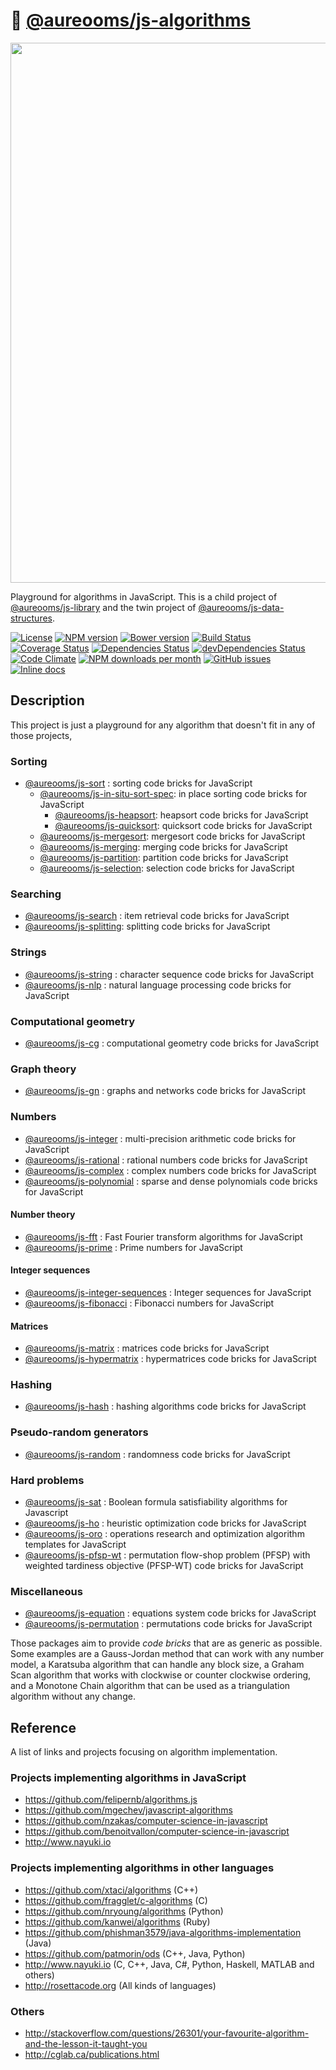 :rocket: [@aureooms/js-algorithms](https://aureooms.github.io/js-algorithms)
==

<img src="https://cdn.rawgit.com/aureooms/js-algorithms/master/media/sketch.png" width="864">

Playground for algorithms in JavaScript.
This is a child project of [@aureooms/js-library](https://github.com/aureooms/js-library)
and
the twin project of [@aureooms/js-data-structures](https://github.com/aureooms/js-data-structures).

[![License](https://img.shields.io/github/license/aureooms/js-algorithms.svg?style=flat)](https://raw.githubusercontent.com/aureooms/js-algorithms/master/LICENSE)
[![NPM version](https://img.shields.io/npm/v/@aureooms/js-algorithms.svg?style=flat)](https://www.npmjs.org/package/@aureooms/js-algorithms)
[![Bower version](https://img.shields.io/bower/v/@aureooms/js-algorithms.svg?style=flat)](http://bower.io/search/?q=@aureooms/js-algorithms)
[![Build Status](https://img.shields.io/travis/aureooms/js-algorithms.svg?style=flat)](https://travis-ci.org/aureooms/js-algorithms)
[![Coverage Status](https://img.shields.io/coveralls/aureooms/js-algorithms.svg?style=flat)](https://coveralls.io/r/aureooms/js-algorithms)
[![Dependencies Status](https://img.shields.io/david/aureooms/js-algorithms.svg?style=flat)](https://david-dm.org/aureooms/js-algorithms#info=dependencies)
[![devDependencies Status](https://img.shields.io/david/dev/aureooms/js-algorithms.svg?style=flat)](https://david-dm.org/aureooms/js-algorithms#info=devDependencies)
[![Code Climate](https://img.shields.io/codeclimate/github/aureooms/js-algorithms.svg?style=flat)](https://codeclimate.com/github/aureooms/js-algorithms)
[![NPM downloads per month](https://img.shields.io/npm/dm/@aureooms/js-algorithms.svg?style=flat)](https://www.npmjs.org/package/@aureooms/js-algorithms)
[![GitHub issues](https://img.shields.io/github/issues/aureooms/js-algorithms.svg?style=flat)](https://github.com/aureooms/js-algorithms/issues)
[![Inline docs](http://inch-ci.org/github/aureooms/js-algorithms.svg?branch=master&style=shields)](http://inch-ci.org/github/aureooms/js-algorithms)

## Description

This project is just a playground for any algorithm that doesn't fit in any
of those projects,

### Sorting

  - [@aureooms/js-sort](https://github.com/aureooms/js-sort) : sorting code bricks for JavaScript
    - [@aureooms/js-in-situ-sort-spec](https://github.com/aureooms/js-in-situ-sort-spec): in place sorting code bricks for JavaScript
      - [@aureooms/js-heapsort](https://github.com/aureooms/js-heapsort): heapsort code bricks for JavaScript
      - [@aureooms/js-quicksort](https://github.com/aureooms/js-quicksort): quicksort code bricks for JavaScript
    - [@aureooms/js-mergesort](https://github.com/aureooms/js-mergesort): mergesort code bricks for JavaScript
    - [@aureooms/js-merging](https://github.com/aureooms/js-merging): merging code bricks for JavaScript
    - [@aureooms/js-partition](https://github.com/aureooms/js-partition): partition code bricks for JavaScript
    - [@aureooms/js-selection](https://github.com/aureooms/js-selection): selection code bricks for JavaScript
    
### Searching
  - [@aureooms/js-search](https://github.com/aureooms/js-search) : item retrieval code bricks for JavaScript
  - [@aureooms/js-splitting](https://github.com/aureooms/js-splitting): splitting code bricks for JavaScript
  
### Strings
  - [@aureooms/js-string](https://github.com/aureooms/js-string) : character sequence code bricks for JavaScript
  - [@aureooms/js-nlp](https://github.com/aureooms/js-nlp) : natural language processing code bricks for JavaScript
 
### Computational geometry
  - [@aureooms/js-cg](https://github.com/aureooms/js-cg) : computational geometry code bricks for JavaScript
 
### Graph theory
  - [@aureooms/js-gn](https://github.com/aureooms/js-gn) : graphs and networks code bricks for JavaScript

### Numbers
  
  - [@aureooms/js-integer](https://github.com/aureooms/js-integer) : multi-precision arithmetic code bricks for JavaScript
  - [@aureooms/js-rational](https://github.com/aureooms/js-rational) : rational numbers code bricks for JavaScript
  - [@aureooms/js-complex](https://github.com/aureooms/js-complex) : complex numbers code bricks for JavaScript
  - [@aureooms/js-polynomial](https://github.com/aureooms/js-polynomial) : sparse and dense polynomials code bricks for JavaScript

#### Number theory
  - [@aureooms/js-fft](https://github.com/aureooms/js-fft) : Fast Fourier transform algorithms for JavaScript
  - [@aureooms/js-prime](https://github.com/aureooms/js-prime) : Prime numbers for JavaScript
  
#### Integer sequences
  - [@aureooms/js-integer-sequences](https://github.com/aureooms/js-integer-sequences) : Integer sequences for JavaScript
  - [@aureooms/js-fibonacci](https://github.com/aureooms/js-fibonacci) : Fibonacci numbers for JavaScript
  
#### Matrices
  - [@aureooms/js-matrix](https://github.com/aureooms/js-matrix) : matrices code bricks for JavaScript
  - [@aureooms/js-hypermatrix](https://github.com/aureooms/js-hypermatrix) : hypermatrices code bricks for JavaScript
  
### Hashing
  - [@aureooms/js-hash](https://github.com/aureooms/js-hash) : hashing algorithms code bricks for JavaScript
  
### Pseudo-random generators
  - [@aureooms/js-random](https://github.com/aureooms/js-random) : randomness code bricks for JavaScript
  
### Hard problems
  - [@aureooms/js-sat](https://github.com/aureooms/js-sat) : Boolean formula satisfiability algorithms for Javascript
  - [@aureooms/js-ho](https://github.com/aureooms/js-ho) : heuristic optimization code bricks for JavaScript
  - [@aureooms/js-oro](https://github.com/aureooms/js-oro) : operations research and optimization algorithm templates for JavaScript
  - [@aureooms/js-pfsp-wt](https://github.com/aureooms/js-pfsp-wt) : permutation flow-shop problem (PFSP) with weighted tardiness objective (PFSP-WT) code bricks for JavaScript

### Miscellaneous
  - [@aureooms/js-equation](https://github.com/aureooms/js-equation) : equations system code bricks for JavaScript
  - [@aureooms/js-permutation](https://github.com/aureooms/js-permutation) : permutations code bricks for JavaScript


Those packages aim to provide *code bricks* that are as generic as possible.
Some examples are a Gauss-Jordan method that can work with any number model, a
Karatsuba algorithm that can handle any block size, a Graham Scan algorithm
that works with clockwise or counter clockwise ordering, and a Monotone Chain
algorithm that can be used as a triangulation algorithm without any change.

## Reference

A list of links and projects focusing on algorithm implementation.

### Projects implementing algorithms in JavaScript

  - https://github.com/felipernb/algorithms.js
  - https://github.com/mgechev/javascript-algorithms
  - https://github.com/nzakas/computer-science-in-javascript
  - https://github.com/benoitvallon/computer-science-in-javascript
  - http://www.nayuki.io

### Projects implementing algorithms in other languages

  - https://github.com/xtaci/algorithms (C++)
  - https://github.com/fragglet/c-algorithms (C)
  - https://github.com/nryoung/algorithms (Python)
  - https://github.com/kanwei/algorithms (Ruby)
  - https://github.com/phishman3579/java-algorithms-implementation (Java)
  - https://github.com/patmorin/ods (C++, Java, Python)
  - http://www.nayuki.io (C, C++, Java, C#, Python, Haskell, MATLAB and others)
  - http://rosettacode.org (All kinds of languages)

### Others

  - http://stackoverflow.com/questions/26301/your-favourite-algorithm-and-the-lesson-it-taught-you
  - http://cglab.ca/publications.html
